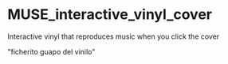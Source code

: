# MUSE_interactive_vinyl_cover
Interactive vinyl that reproduces music when you click the cover

"ficherito guapo del vinilo"
